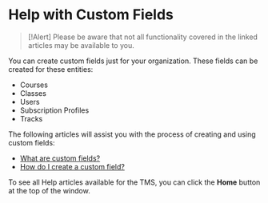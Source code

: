 # Help with Custom Fields

> [!Alert] Please be aware that not all functionality covered in the linked articles may be available to you.

You can create custom fields just for your organization. These fields can be created for these entities:

- Courses
- Classes
- Users
- Subscription Profiles
- Tracks

The following articles will assist you with the process of creating and using custom fields:

- [What are custom fields?](../tms-administrators/miscellaneous/custom-fields.md)
- [How do I create a custom field?](../tms-administrators/miscellaneous/create-custom-fields.md)

To see all Help articles available for the TMS, you can click the **Home** button at the top of the window.
